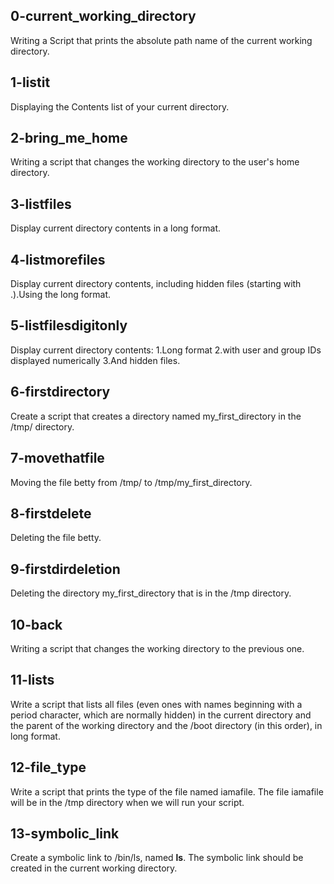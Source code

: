 ## 0-current_working_directory
Writing a Script that prints the absolute path name of the current working directory.
## 1-listit
Displaying the Contents list of your current directory.
## 2-bring_me_home
Writing a script that changes the working directory to the user's home directory.
## 3-listfiles
Display current directory contents in a long format.
## 4-listmorefiles
Display current directory contents, including hidden files (starting with .).Using the long format.
## 5-listfilesdigitonly
Display current directory contents: 1.Long format 2.with user and group IDs displayed numerically 3.And hidden files.
## 6-firstdirectory
Create a script that creates a directory named my_first_directory in the /tmp/ directory.
## 7-movethatfile
Moving the file betty from /tmp/ to /tmp/my_first_directory.
## 8-firstdelete
Deleting the file betty.
## 9-firstdirdeletion
Deleting the directory my_first_directory that is in the /tmp directory.
## 10-back
Writing a script that changes the working directory to the previous one.
## 11-lists
Write a script that lists all files (even ones with names beginning with a period character, which are normally hidden) in the current directory and the parent of the working directory and the /boot directory (in this order), in long format.
## 12-file_type
Write a script that prints the type of the file named iamafile. The file iamafile will be in the /tmp directory when we will run your script.
## 13-symbolic_link
Create a symbolic link to /bin/ls, named __ls__. The symbolic link should be created in the current working directory. 
